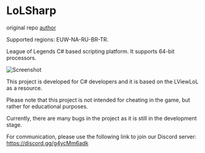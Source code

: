 # LoLSharp

original repo  [author](https://github.com/ZeroLP/ExSharp-Base)

Supported regions: EUW-NA-RU-BR-TR. 

League of Legends C# based scripting platform. It supports 64-bit processors.

![Screenshot](https://github.com/erdem224/LoLSharp/blob/main/Untitled.png)

This project is developed for C# developers and it is based on the LViewLoL as a resource.

Please note that this project is not intended for cheating in the game, but rather for educational purposes.

Currently, there are many bugs in the project as it is still in the development stage.

For communication, please use the following link to join our Discord server: https://discord.gg/g4ycMm6adk

